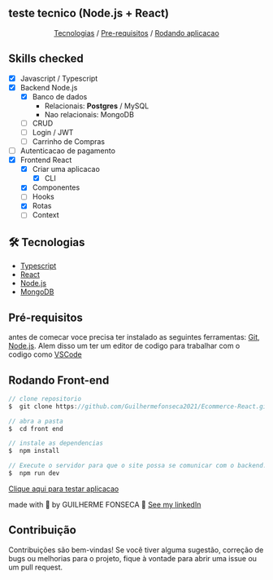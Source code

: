 ## teste tecnico (Node.js + React)

<p align="center"> 
    <a href="#🛠️-tecnologias"> Tecnologias</a> / 
    <a href="#pré-requisitos">Pre-requisitos</a> / 
    <a href="#rodando-front-end">Rodando aplicacao</a>
</p>

## Skills checked

* [x] Javascript / Typescript
* [x] Backend Node.js
    * [x] Banco de dados
      * Relacionais: **Postgres** / MySQL
      * Nao relacionais: MongoDB
    * [ ] CRUD
    * [ ] Login / JWT
    * [ ] Carrinho de Compras
* [ ] Autenticacao de pagamento
* [x] Frontend React
    * [x] Criar uma aplicacao
      *  [x]  CLI
    * [x] Componentes
    * [ ] Hooks
    * [x] Rotas
    * [ ] Context

## 🛠️ Tecnologias 

- [Typescript](https://www.typescriptlang.org/)
- [React](https://pt-br.react.org/)
- [Node.js](https://nodejs.org/en/)
- [MongoDB](https://www.mongodb.com/pt-br)

## Pré-requisitos

antes de comecar voce precisa ter instalado as seguintes ferramentas:
[Git](https://git-scm.com), [Node.js](https://nodejs.org/en/).
Alem disso um ter um editor de codigo para trabalhar com o codigo como [VSCode](https://code.visualstudio.com/)


##  Rodando Front-end


```js
// clone repositorio
$  git clone https://github.com/Guilhermefonseca2021/Ecommerce-React.git

// abra a pasta
$  cd front end

// instale as dependencias
$  npm install

// Execute o servidor para que o site possa se comunicar com o backend.
$  npm run dev

```

<a href="">Clique aqui para testar aplicacao</a>



made with 💜 by GUILHERME FONSECA 👋 [See my linkedIn]("www.linkedin.com/in/guilherme-fonseca-dos-santos-a49594207")

## Contribuição

Contribuições são bem-vindas! Se você tiver alguma sugestão, correção de bugs ou melhorias para o projeto, fique à vontade para abrir uma issue ou um pull request.